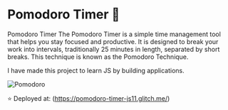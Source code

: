 # Pomodoro Timer 🍅

Pomodoro Timer The Pomodoro Timer is a simple time management tool that helps you stay focused and productive. It is designed to break your work into intervals, traditionally 25 minutes in length, separated by short breaks. This technique is known as the Pomodoro Technique.


I have made this project to learn JS by building applications.

![Pomodoro](https://cdn.glitch.global/469c45d3-6cd5-4097-831b-bdd0fb5d41b7/screenshot.png?v=1698227780176)



⭐ Deployed at: (<https://pomodoro-timer-js11.glitch.me/>)
